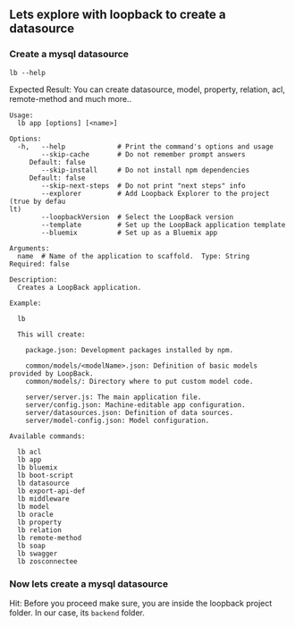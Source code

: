 ## Lets explore with loopback to create a datasource

### Create a mysql datasource
```
lb --help
```

Expected Result:
You can create datasource, model, property, relation, acl, remote-method and much more..

```
Usage:
  lb app [options] [<name>]

Options:
  -h,   --help             # Print the command's options and usage
        --skip-cache       # Do not remember prompt answers                     
     Default: false
        --skip-install     # Do not install npm dependencies                    
     Default: false
        --skip-next-steps  # Do not print "next steps" info
        --explorer         # Add Loopback Explorer to the project (true by defau
lt)
        --loopbackVersion  # Select the LoopBack version
        --template         # Set up the LoopBack application template
        --bluemix          # Set up as a Bluemix app

Arguments:
  name  # Name of the application to scaffold.  Type: String  Required: false

Description:
  Creates a LoopBack application.

Example:

  lb

  This will create:

    package.json: Development packages installed by npm.

    common/models/<modelName>.json: Definition of basic models provided by LoopBack.
    common/models/: Directory where to put custom model code.

    server/server.js: The main application file.
    server/config.json: Machine-editable app configuration.
    server/datasources.json: Definition of data sources.
    server/model-config.json: Model configuration.

Available commands:

  lb acl
  lb app
  lb bluemix
  lb boot-script
  lb datasource
  lb export-api-def
  lb middleware
  lb model
  lb oracle
  lb property
  lb relation
  lb remote-method
  lb soap
  lb swagger
  lb zosconnectee

```

### Now lets create a mysql datasource
Hit: Before you proceed make sure, you are inside the loopback project folder.
In our case, its `backend` folder.
```

```